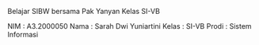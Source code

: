 Belajar SIBW bersama Pak Yanyan
Kelas SI-VB

NIM     : A3.2000050
Nama    : Sarah Dwi Yuniartini
Kelas   : SI-VB
Prodi   : Sistem Informasi
